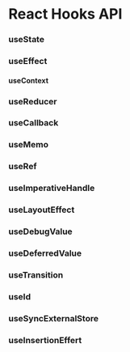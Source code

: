 # React Hooks API

### useState

### useEffect

#### useContext

### useReducer

### useCallback

### useMemo

### useRef

### useImperativeHandle

### useLayoutEffect

### useDebugValue

### useDeferredValue

### useTransition

### useId

### useSyncExternalStore

### useInsertionEffert



